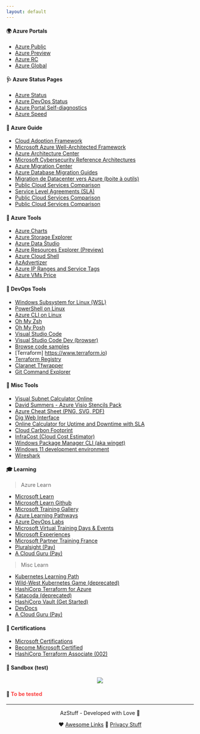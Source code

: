 ```yaml
---
layout: default
---
```


#### 🌍 Azure Portals

- [Azure Public](https://portal.azure.com)
- [Azure Preview](https://preview.portal.azure.com)
- [Azure RC](https://rc.portal.azure.com)
- [Azure Global](https://msportals.io)

#### 🩺 Azure Status Pages

- [Azure Status](https://status.azure.com/en-us/status)
- [Azure DevOps Status](https://status.dev.azure.com)
- [Azure Portal Self-diagnostics](https://portal.azure.com/SelfHelp)
- [Azure Speed](https://www.azurespeed.com)

#### 📒 Azure Guide

- [Cloud Adoption Framework](https://learn.microsoft.com/en-us/azure/cloud-adoption-framework)
- [Microsoft Azure Well-Architected Framework](https://learn.microsoft.com/en-us/azure/architecture/framework)
- [Azure Architecture Center](https://learn.microsoft.com/en-us/azure/architecture)
- [Microsoft Cybersecurity Reference Architectures](https://learn.microsoft.com/fr-fr/security/cybersecurity-reference-architecture/mcra)
- [Azure Migration Center](https://azure.microsoft.com/en-us/migration/migration-journey)
- [Azure Database Migration Guides](https://learn.microsoft.com/en-us/data-migration)
- [Migration de Datacenter vers Azure (boite à outils)](https://www.linkedin.com/pulse/migration-de-datacenter-vers-azure-la-boite-%C3%A0-outils-quastana)
- [Public Cloud Services Comparison](https://comparecloud.in)
- [Service Level Agreements (SLA)](https://www.microsoft.com/licensing/docs/view/Service-Level-Agreements-SLA-for-Online-Services?lang=1)
- [Public Cloud Services Comparison](https://comparecloud.in)
- [Public Cloud Services Comparison](https://comparecloud.in)

#### 🧰 Azure Tools

- [Azure Charts](https://azurecharts.com)
- [Azure Storage Explorer](https://azure.microsoft.com/en-us/features/storage-explorer)
- [Azure Data Studio](https://azure.microsoft.com/en-us/services/developer-tools/data-studio)
- [Azure Resources Explorer (Preview)](https://resources.azure.com)
- [Azure Cloud Shell](https://shell.azure.com)
- [AzAdvertizer](https://www.azadvertizer.net)
- [Azure IP Ranges and Service Tags](https://www.microsoft.com/en-us/download/details.aspx?id=56519)
- [Azure VMs Price](https://azureprice.net)

#### 🧰 DevOps Tools

- [Windows Subsystem for Linux (WSL)](https://docs.microsoft.com/en-us/windows/wsl/install)
- [PowerShell on Linux](https://docs.microsoft.com/en-us/powershell/scripting/install/installing-powershell-on-linux?view=powershell-7.2)
- [Azure CLI on Linux](https://docs.microsoft.com/en-us/cli/azure/install-azure-cli-linux?pivots=apt)
- [Oh My Zsh](https://ohmyz.sh)
- [Oh My Posh](https://www.ohmyposh.dev)
- [Visual Studio Code](https://code.visualstudio.com)
- [Visual Studio Code Dev (browser)](https://vscode.dev)
- [Browse code samples](https://learn.microsoft.com/en-us/samples/browse)
- [Terraform] https://www.terraform.io)
- [Terraform Registry](https://registry.terraform.io)
- [Claranet Tfwrapper](https://github.com/claranet/terraform-wrapper)
- [Git Command Explorer](https://gitexplorer.com)

#### 🧰 Misc Tools

- [Visual Subnet Calculator Online](https://www.davidc.net/sites/default/subnets/subnets.html)
- [David Summers - Azure Visio Stencils Pack](https://github.com/David-Summers/Azure-Design)
- [Azure Cheat Sheet (PNG, SVG, PDF)](https://github.com/milanm/azure-cheat-sheet)
- [Dig Web Interface](https://digwebinterface.com)
- [Online Calculator for Uptime and Downtime with SLA](https://uptime.is)
- [Cloud Carbon Footprint](https://www.cloudcarbonfootprint.org)
- [InfraCost (Cloud Cost Estimator)](https://www.infracost.io)
- [Windows Package Manager CLI (aka winget)](https://github.com/microsoft/winget-cli)
- [Windows 11 development environment](https://developer.microsoft.com/en-us/windows/downloads/virtual-machines)
- [Wireshark](https://www.wireshark.org)

#### 🎓 Learning

> Azure Learn

- [Microsoft Learn](https://learn.microsoft.com/en-us/training)
- [Microsoft Learn Github](https://github.com/MicrosoftLearning)
- [Microsoft Training Gallery](https://partner.microsoft.com/en-us/training)
- [Azure Learning Pathways](https://learning-pathways.co.uk)
- [Azure DevOps Labs](https://azuredevopslabs.com)
- [Microsoft Virtual Training Days & Events](https://events.microsoft.com/en-us)
- [Microsoft Experiences](https://experiences.microsoft.fr/calendrier-formations)
- [Microsoft Partner Training France](https://msit.powerbi.com/view?r=eyJrIjoiMjY1Njk3YjAtN2E5MC00NDIzLTg5MmEtYzAzYzBlMDYxZWY3IiwidCI6IjcyZjk4OGJmLTg2ZjEtNDFhZi05MWFiLTJkN2NkMDExZGI0NyIsImMiOjV9&pageName=ReportSection)
- [Pluralsight (Pay)](https://www.pluralsight.com)
- [A Cloud Guru (Pay)](https://acloudguru.com)

> Misc Learn

- [Kubernetes Learning Path](https://azure.microsoft.com/mediahandler/files/resourcefiles/kubernetes-learning-path/Kubernetes%20Learning%20Path_Version%202.0.pdf)
- [Wild-West Kubernetes Game (deprecated)](https://github.com/gshipley/wild-west-kubernetes)
- [HashiCorp Terraform for Azure](https://developer.hashicorp.com/terraform/tutorials/azure-get-started)
- [Katacoda (deprecated)](https://www.katacoda.com)
- [HashiCorp Vault (Get Started)](https://developer.hashicorp.com/vault/tutorials/getting-started)
- [DevDocs](https://devdocs.io)
- [A Cloud Guru (Pay)](https://acloudguru.com)

#### 🥇 Certifications

- [Microsoft Certifications](https://learn.microsoft.com/en-us/certifications)
- [Become Microsoft Certified](https://query.prod.cms.rt.microsoft.com/cms/api/am/binary/RE2PjDI)
- [HashiCorp Terraform Associate (002)](https://developer.hashicorp.com/terraform/tutorials/certification-associate-tutorials)

#### 🧪 Sandbox (test)

<p align="center">
    <a href="https://portal.azure.com/#create/Microsoft.Template/uri/https%3A%2F%2Fraw.githubusercontent.com%2Fjcabeza%2Fazure%2Fdocs%2Fmiscs%2Fmain%2Fazuredeploy.json" target="_blank"><img src="https://aka.ms/deploytoazurebutton"></a>
</p>

#### 🧪 <span style="color: #fb4141"> To be tested </span>

<!-- To be tested...
- [Azure Architectures (visio links)](https://docs.microsoft.com/en-us/azure/architecture/browse)
- [Microsoft Integration Stencils Pack for Visio](https://github.com/sandroasp/Microsoft-Integration-and-Azure-Stencils-Pack-for-Visio)
- [Cloudockit Stencils Collection](https://www.cloudockit.com/azure-aws-google-cloud-visio-stencils-to-build-your-diagrams)
- [2700 Visio Stencils for IT](https://github.com/bhdicaire/visioStencils)
- [Visio Cafe Stencils](http://www.visiocafe.com/index.htm)
- [Azure Logo](https://swimburger.net/blog/azure/azure-has-a-new-logo-but-where-do-you-download-it-here)
- [Azure Icons Set](https://code.benco.io/icon-collection/azure-icons)
- [Azure Architecture Icons](https://docs.microsoft.com/en-us/azure/architecture/icons)
To be tested -->

---

<!-- <img src="./img/awesome-links.png" alt="Awesome Links" width="50" height="50"> -->
<p align="center"> AzStuff - Developed with Love 💙 </p>
<p align="center">
 ❤️ <a href="https://jcabeza.github.io/Awesome-Links">Awesome Links</a>
 💜 <a href="https://jcabeza.github.io/Privacy">Privacy Stuff</a>
</p>
